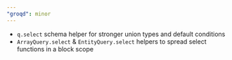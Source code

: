 ```yaml
---
"groqd": minor
---
```


- `q.select` schema helper for stronger union types and default conditions
- `ArrayQuery.select` & `EntityQuery.select` helpers to spread select functions in a block scope 
